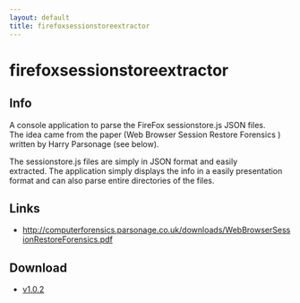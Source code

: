 ```yaml
---
layout: default
title: firefoxsessionstoreextractor
---
```


# firefoxsessionstoreextractor #

## Info ##

A console application to parse the FireFox sessionstore.js JSON files. The idea came from the paper (Web Browser Session Restore Forensics ) written by Harry Parsonage (see below). 

The sessionstore.js files are simply in JSON format and easily extracted. The application simply displays the info in a easily presentation format and can also parse entire directories of the files. 

## Links ##

- http://computerforensics.parsonage.co.uk/downloads/WebBrowserSessionRestoreForensics.pdf

## Download ##

- [v1.0.2](/downloads/firefoxsessionstoreextractor.v.1.0.2.zip)
